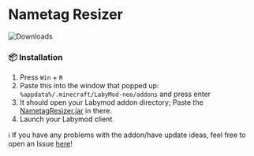# Nametag Resizer

![Downloads](https://labybadges-delta.vercel.app/api/downloads/nametagresizer/formatted)<br>

### 📦 Installation

1. Press `Win` + `R`
2. Paste this into the window that popped up: `%appdata%/.minecraft/LabyMod-neo/addons` and press
   enter
3. It should open your Labymod addon directory; Paste
   the [NametagResizer.jar](https://github.com/RappyLabyAddons/NametagResizer/releases/latest/download/NametagResizer.jar)
   in there.
4. Launch your Labymod client.

ℹ️ If you have any problems with the addon/have update ideas, feel free to open an
Issue [here](https://github.com/RappyLabyAddons/NametagResizer/issues/new)!